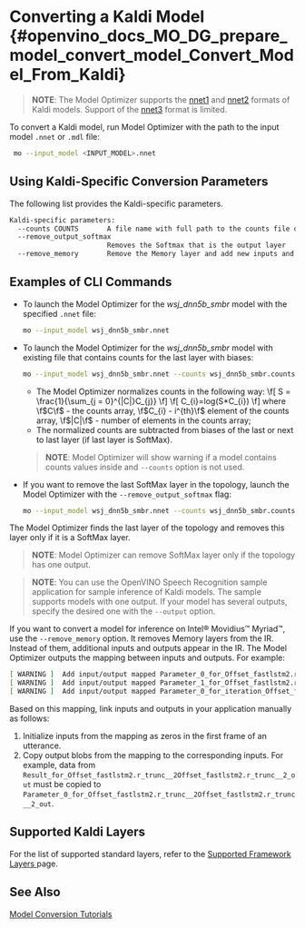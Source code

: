 # Converting a Kaldi Model {#openvino_docs_MO_DG_prepare_model_convert_model_Convert_Model_From_Kaldi}

> **NOTE**: The Model Optimizer supports the [nnet1](http://kaldi-asr.org/doc/dnn1.html) and [nnet2](http://kaldi-asr.org/doc/dnn2.html) formats of Kaldi models. Support of the [nnet3](http://kaldi-asr.org/doc/dnn3.html) format is limited.
 
To convert a Kaldi model, run Model Optimizer with the path to the input model `.nnet` or `.mdl` file:

```sh
 mo --input_model <INPUT_MODEL>.nnet
```

## Using Kaldi-Specific Conversion Parameters <a name="kaldi_specific_conversion_params"></a>

The following list provides the Kaldi-specific parameters.

```sh
Kaldi-specific parameters:
  --counts COUNTS       A file name with full path to the counts file or empty string to utilize count values from the model file
  --remove_output_softmax
                        Removes the Softmax that is the output layer
  --remove_memory       Remove the Memory layer and add new inputs and outputs instead
```

## Examples of CLI Commands

* To launch the Model Optimizer for the *wsj_dnn5b_smbr* model with the specified `.nnet` file:
   ```sh
   mo --input_model wsj_dnn5b_smbr.nnet
   ```

* To launch the Model Optimizer for the *wsj_dnn5b_smbr* model with existing file that contains counts for the last layer with biases:
   ```sh
   mo --input_model wsj_dnn5b_smbr.nnet --counts wsj_dnn5b_smbr.counts
   ```

  * The Model Optimizer normalizes сounts in the following way:
	\f[
	S = \frac{1}{\sum_{j = 0}^{|C|}C_{j}}
	\f]
	\f[
	C_{i}=log(S*C_{i})
	\f]
	where \f$C\f$ - the counts array, \f$C_{i} - i^{th}\f$ element of the counts array,
	\f$|C|\f$ - number of elements in the counts array;
  * The normalized counts are subtracted from biases of the last or next to last layer (if last layer is SoftMax).

  > **NOTE**: Model Optimizer will show warning if a model contains counts values inside and `--counts` option is not used.

* If you want to remove the last SoftMax layer in the topology, launch the Model Optimizer with the
`--remove_output_softmax` flag:
   ```sh
   mo --input_model wsj_dnn5b_smbr.nnet --counts wsj_dnn5b_smbr.counts --remove_output_softmax
   ```

The Model Optimizer finds the last layer of the topology and removes this layer only if it is a SoftMax layer.

  > **NOTE**: Model Optimizer can remove SoftMax layer only if the topology has one output.

  > **NOTE**: You can use the OpenVINO Speech Recognition sample application for sample inference of Kaldi models. The sample supports models with one output. If your model has several outputs, specify the desired one with the `--output` option.

 If you want to convert a model for inference on Intel® Movidius™ Myriad™, use the `--remove_memory` option.
It removes Memory layers from the IR. Instead of them, additional inputs and outputs appear in the IR.
The Model Optimizer outputs the mapping between inputs and outputs. For example:
```sh
[ WARNING ]  Add input/output mapped Parameter_0_for_Offset_fastlstm2.r_trunc__2Offset_fastlstm2.r_trunc__2_out -> Result_for_Offset_fastlstm2.r_trunc__2Offset_fastlstm2.r_trunc__2_out
[ WARNING ]  Add input/output mapped Parameter_1_for_Offset_fastlstm2.r_trunc__2Offset_fastlstm2.r_trunc__2_out -> Result_for_Offset_fastlstm2.r_trunc__2Offset_fastlstm2.r_trunc__2_out
[ WARNING ]  Add input/output mapped Parameter_0_for_iteration_Offset_fastlstm3.c_trunc__3390 -> Result_for_iteration_Offset_fastlstm3.c_trunc__3390
```
Based on this mapping, link inputs and outputs in your application manually as follows:

1. Initialize inputs from the mapping as zeros in the first frame of an utterance.
2. Copy output blobs from the mapping to the corresponding inputs. For example, data from `Result_for_Offset_fastlstm2.r_trunc__2Offset_fastlstm2.r_trunc__2_out`
must be copied to `Parameter_0_for_Offset_fastlstm2.r_trunc__2Offset_fastlstm2.r_trunc__2_out`.

## Supported Kaldi Layers
For the list of supported standard layers, refer to the [Supported Framework Layers ](../Supported_Frameworks_Layers.md) page.

## See Also
[Model Conversion Tutorials](Convert_Model_Tutorials.md)
